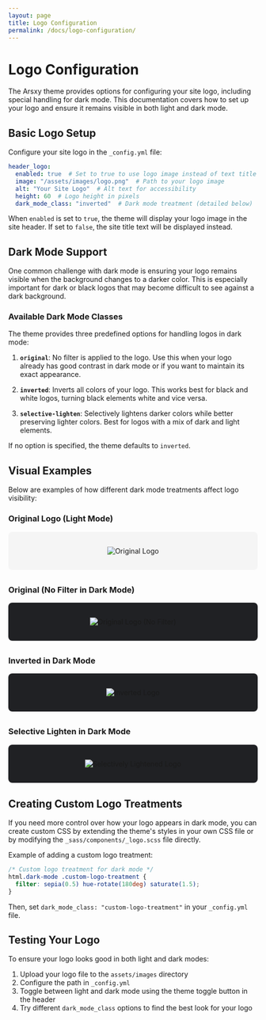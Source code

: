 ```yaml
---
layout: page
title: Logo Configuration
permalink: /docs/logo-configuration/
---
```


# Logo Configuration

The Arsxy theme provides options for configuring your site logo, including special handling for dark mode. This documentation covers how to set up your logo and ensure it remains visible in both light and dark mode.

## Basic Logo Setup

Configure your site logo in the `_config.yml` file:

```yaml
header_logo:
  enabled: true  # Set to true to use logo image instead of text title
  image: "/assets/images/logo.png"  # Path to your logo image
  alt: "Your Site Logo"  # Alt text for accessibility
  height: 60  # Logo height in pixels
  dark_mode_class: "inverted"  # Dark mode treatment (detailed below)
```

When `enabled` is set to `true`, the theme will display your logo image in the site header. If set to `false`, the site title text will be displayed instead.

## Dark Mode Support

One common challenge with dark mode is ensuring your logo remains visible when the background changes to a darker color. This is especially important for dark or black logos that may become difficult to see against a dark background.

### Available Dark Mode Classes

The theme provides three predefined options for handling logos in dark mode:

1. **`original`**: No filter is applied to the logo. Use this when your logo already has good contrast in dark mode or if you want to maintain its exact appearance.

2. **`inverted`**: Inverts all colors of your logo. This works best for black and white logos, turning black elements white and vice versa.

3. **`selective-lighten`**: Selectively lightens darker colors while better preserving lighter colors. Best for logos with a mix of dark and light elements.

If no option is specified, the theme defaults to `inverted`.

## Visual Examples

Below are examples of how different dark mode treatments affect logo visibility:

<div class="logo-demo">
  <h3>Original Logo (Light Mode)</h3>
  <div class="logo-container">
    <img src="{{ site.header_logo.image | relative_url }}" alt="Original Logo" class="demo-logo" />
  </div>
  
  <h3>Original (No Filter in Dark Mode)</h3>
  <div class="logo-container dark-bg">
    <img src="{{ site.header_logo.image | relative_url }}" alt="Original Logo (No Filter)" class="demo-logo original" />
  </div>
  
  <h3>Inverted in Dark Mode</h3>
  <div class="logo-container dark-bg">
    <img src="{{ site.header_logo.image | relative_url }}" alt="Inverted Logo" class="demo-logo inverted" />
  </div>
  
  <h3>Selective Lighten in Dark Mode</h3>
  <div class="logo-container dark-bg">
    <img src="{{ site.header_logo.image | relative_url }}" alt="Selectively Lightened Logo" class="demo-logo selective-lighten" />
  </div>
</div>

<style>
  .logo-demo {
    max-width: 800px;
    margin: 0 auto;
  }
  
  .logo-container {
    padding: 30px;
    border-radius: 8px;
    display: flex;
    justify-content: center;
    align-items: center;
    margin-bottom: 30px;
    background-color: #f5f5f5;
  }
  
  .dark-bg {
    background-color: #202124;
  }
  
  .demo-logo {
    max-height: 60px;
    width: auto;
  }
</style>

## Creating Custom Logo Treatments

If you need more control over how your logo appears in dark mode, you can create custom CSS by extending the theme's styles in your own CSS file or by modifying the `_sass/components/_logo.scss` file directly.

Example of adding a custom logo treatment:

```scss
/* Custom logo treatment for dark mode */
html.dark-mode .custom-logo-treatment {
  filter: sepia(0.5) hue-rotate(180deg) saturate(1.5);
}
```

Then, set `dark_mode_class: "custom-logo-treatment"` in your `_config.yml` file.

## Testing Your Logo

To ensure your logo looks good in both light and dark modes:

1. Upload your logo file to the `assets/images` directory
2. Configure the path in `_config.yml`
3. Toggle between light and dark mode using the theme toggle button in the header
4. Try different `dark_mode_class` options to find the best look for your logo
